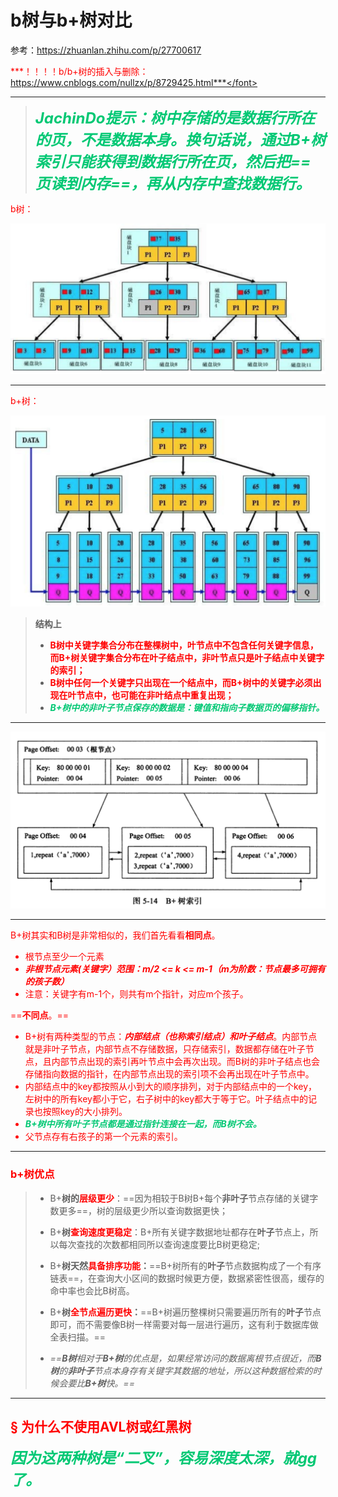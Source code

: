 # b树与b+树对比

参考：https://zhuanlan.zhihu.com/p/27700617

<font color='red'>***！！！！b/b+树的插入与删除：https://www.cnblogs.com/nullzx/p/8729425.html***</font>

------

> <font color='#02C874' size = 5>***JachinDo提示：树中存储的是数据行所在的页，不是数据本身。换句话说，通过B+树索引只能获得到数据行所在页，然后把==页读到内存==，再从内存中查找数据行。***</font>

b树：

![image-20200220204911104](../PicSource/image-20200220204911104.png)

------

b+树：

![image-20200220204925761](../PicSource/image-20200220204925761.png)

> **结构上**
>
> - <font color='red'>**B树中关键字集合分布在整棵树中，叶节点中不包含任何关键字信息，而B+树关键字集合分布在叶子结点中，非叶节点只是叶子结点中关键字的索引；**</font>
> - <font color='red'>**B树中任何一个关键字只出现在一个结点中，而B+树中的关键字必须出现在叶节点中，也可能在非叶结点中重复出现；**</font>
> - <font color='#02C874'>***B+树中的非叶子节点保存的数据是：键值和指向子数据页的偏移指针。***</font>

------

![image-20200407213819302](../PicSource/image-20200407213819302.png)

------

B+树其实和B树是非常相似的，我们首先看看**相同点**。

- 根节点至少一个元素
- <font color='red'>***非根节点元素(关键字）范围：m/2 <= k <= m-1（m为阶数：节点最多可拥有的孩子数）***</font>
- 注意：关键字有m-1个，则共有m个指针，对应m个孩子。

==**不同点**。==

- B+树有两种类型的节点：<font color='red'>***内部结点（也称索引结点）和叶子结点***</font>。内部节点就是非叶子节点，内部节点不存储数据，只存储索引，数据都存储在叶子节点，且内部节点出现的索引再叶节点中会再次出现。<font color='red'>而B树的非叶子结点也会存储指向数据的指针，在内部节点出现的索引项不会再出现在叶子节点中</font>。
- 内部结点中的key都按照从小到大的顺序排列，对于内部结点中的一个key，左树中的所有key都小于它，右子树中的key都大于等于它。叶子结点中的记录也按照key的大小排列。
- <font color='#02C874'>***B+树中所有叶子节点都是通过指针连接在一起，而B树不会。***</font>
- 父节点存有右孩子的第一个元素的索引。

------

### b+树优点

> - B+**树的<font color='red'>层级更少</font>**：==因为相较于B树B+每个**非叶子**节点存储的关键字数更多==，树的层级更少所以查询数据更快；
>
> - B+**树<font color='red'>查询速度更稳定</font>**：B+所有关键字数据地址都存在**叶子**节点上，所以每次查找的次数都相同所以查询速度要比B树更稳定;
>
> - B+**树天然<font color='red'>具备排序功能</font>：**==B+树所有的**叶子**节点数据构成了一个有序链表==，在查询大小区间的数据时候更方便，数据紧密性很高，缓存的命中率也会比B树高。
>
> - B+**树<font color='red'>全节点遍历更快</font>：**==B+树遍历整棵树只需要遍历所有的**叶子**节点即可，而不需要像B树一样需要对每一层进行遍历，这有利于数据库做全表扫描。==
>
> - *==**B树**相对于**B+树**的优点是，如果经常访问的数据离根节点很近，而**B树**的**非叶子**节点本身存有关键字其数据的地址，所以这种数据检索的时候会要比**B+树**快。==*

------

## &sect; 为什么不使用AVL树或红黑树

<font color='#02C874' size = 5>***因为这两种树是“二叉”，容易深度太深，就gg了。***</font>

